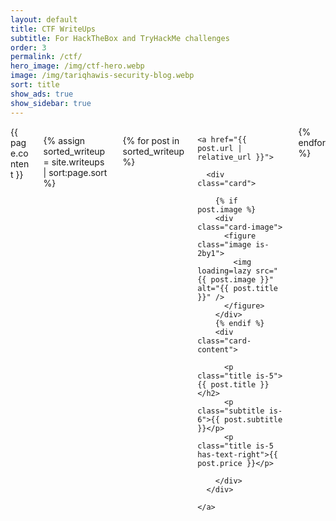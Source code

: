 ```yaml
---
layout: default
title: CTF WriteUps
subtitle: For HackTheBox and TryHackMe challenges
order: 3
permalink: /ctf/
hero_image: /img/ctf-hero.webp
image: /img/tariqhawis-security-blog.webp
sort: title
show_ads: true
show_sidebar: true
---
```


<div class="columns is-multiline">

  <div class="column is-12">
    {{ page.content }}
  </div>

  {% assign sorted_writeup = site.writeups | sort:page.sort %}

  {% for post in sorted_writeup %}
  <div class="column is-6-desktop is-6-tablet is-8-mobile">

    <a href="{{ post.url | relative_url }}">

      <div class="card">

        {% if post.image %}
        <div class="card-image">
          <figure class="image is-2by1">
            <img loading=lazy src="{{ post.image }}" alt="{{ post.title }}" />
          </figure>
        </div>
        {% endif %}
        <div class="card-content">

          <p class="title is-5">{{ post.title }}</h2>
          <p class="subtitle is-6">{{ post.subtitle }}</p>  
          <p class="title is-5 has-text-right">{{ post.price }}</p>

        </div>
      </div>

    </a>

  </div>
{% endfor %}
</div>